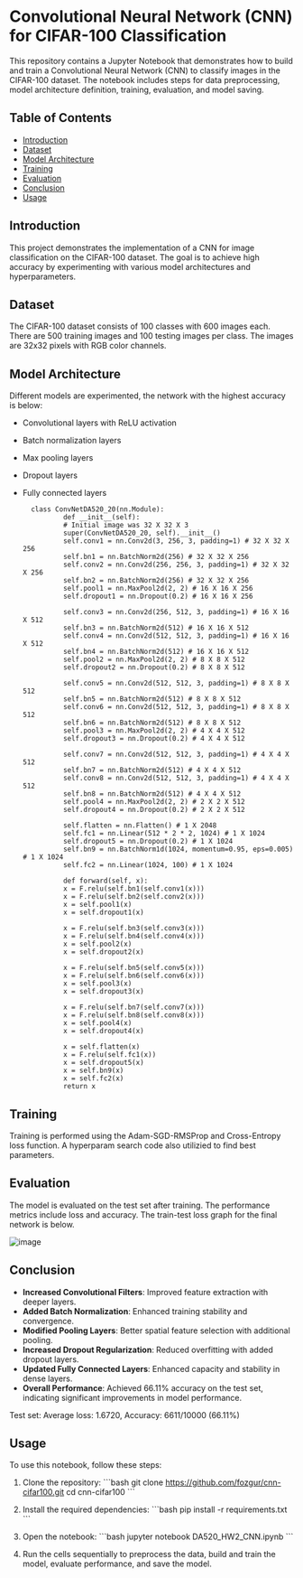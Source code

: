 # Convolutional Neural Network (CNN) for CIFAR-100 Classification

This repository contains a Jupyter Notebook that demonstrates how to build and train a Convolutional Neural Network (CNN) to classify images in the CIFAR-100 dataset. The notebook includes steps for data preprocessing, model architecture definition, training, evaluation, and model saving.

## Table of Contents

- [Introduction](#introduction)
- [Dataset](#dataset)
- [Model Architecture](#model-architecture)
- [Training](#training)
- [Evaluation](#evaluation)
- [Conclusion](#conclusion)
- [Usage](#usage)

## Introduction

This project demonstrates the implementation of a CNN for image classification on the CIFAR-100 dataset. The goal is to achieve high accuracy by experimenting with various model architectures and hyperparameters.

## Dataset

The CIFAR-100 dataset consists of 100 classes with 600 images each. There are 500 training images and 100 testing images per class. The images are 32x32 pixels with RGB color channels.

## Model Architecture

Different models are experimented, the network with the highest accuracy is below:

- Convolutional layers with ReLU activation
- Batch normalization layers
- Max pooling layers
- Dropout layers
- Fully connected layers

        class ConvNetDA520_20(nn.Module):
                def __init__(self):
                # Initial image was 32 X 32 X 3
                super(ConvNetDA520_20, self).__init__()
                self.conv1 = nn.Conv2d(3, 256, 3, padding=1) # 32 X 32 X 256
                self.bn1 = nn.BatchNorm2d(256) # 32 X 32 X 256
                self.conv2 = nn.Conv2d(256, 256, 3, padding=1) # 32 X 32 X 256
                self.bn2 = nn.BatchNorm2d(256) # 32 X 32 X 256
                self.pool1 = nn.MaxPool2d(2, 2) # 16 X 16 X 256
                self.dropout1 = nn.Dropout(0.2) # 16 X 16 X 256
        
                self.conv3 = nn.Conv2d(256, 512, 3, padding=1) # 16 X 16 X 512
                self.bn3 = nn.BatchNorm2d(512) # 16 X 16 X 512
                self.conv4 = nn.Conv2d(512, 512, 3, padding=1) # 16 X 16 X 512
                self.bn4 = nn.BatchNorm2d(512) # 16 X 16 X 512
                self.pool2 = nn.MaxPool2d(2, 2) # 8 X 8 X 512
                self.dropout2 = nn.Dropout(0.2) # 8 X 8 X 512
        
                self.conv5 = nn.Conv2d(512, 512, 3, padding=1) # 8 X 8 X 512
                self.bn5 = nn.BatchNorm2d(512) # 8 X 8 X 512
                self.conv6 = nn.Conv2d(512, 512, 3, padding=1) # 8 X 8 X 512
                self.bn6 = nn.BatchNorm2d(512) # 8 X 8 X 512
                self.pool3 = nn.MaxPool2d(2, 2) # 4 X 4 X 512
                self.dropout3 = nn.Dropout(0.2) # 4 X 4 X 512
        
                self.conv7 = nn.Conv2d(512, 512, 3, padding=1) # 4 X 4 X 512
                self.bn7 = nn.BatchNorm2d(512) # 4 X 4 X 512
                self.conv8 = nn.Conv2d(512, 512, 3, padding=1) # 4 X 4 X 512
                self.bn8 = nn.BatchNorm2d(512) # 4 X 4 X 512
                self.pool4 = nn.MaxPool2d(2, 2) # 2 X 2 X 512
                self.dropout4 = nn.Dropout(0.2) # 2 X 2 X 512
        
                self.flatten = nn.Flatten() # 1 X 2048
                self.fc1 = nn.Linear(512 * 2 * 2, 1024) # 1 X 1024
                self.dropout5 = nn.Dropout(0.2) # 1 X 1024
                self.bn9 = nn.BatchNorm1d(1024, momentum=0.95, eps=0.005) # 1 X 1024
                self.fc2 = nn.Linear(1024, 100) # 1 X 1024
        
                def forward(self, x):
                x = F.relu(self.bn1(self.conv1(x)))
                x = F.relu(self.bn2(self.conv2(x)))
                x = self.pool1(x)
                x = self.dropout1(x)
        
                x = F.relu(self.bn3(self.conv3(x)))
                x = F.relu(self.bn4(self.conv4(x)))
                x = self.pool2(x)
                x = self.dropout2(x)
        
                x = F.relu(self.bn5(self.conv5(x)))
                x = F.relu(self.bn6(self.conv6(x)))
                x = self.pool3(x)
                x = self.dropout3(x)
        
                x = F.relu(self.bn7(self.conv7(x)))
                x = F.relu(self.bn8(self.conv8(x)))
                x = self.pool4(x)
                x = self.dropout4(x)
        
                x = self.flatten(x)
                x = F.relu(self.fc1(x))
                x = self.dropout5(x)
                x = self.bn9(x)
                x = self.fc2(x)
                return x

## Training

Training is performed using the Adam-SGD-RMSProp and Cross-Entropy loss function.  A hyperparam search code also utilizied to find best parameters.

## Evaluation

The model is evaluated on the test set after training. The performance metrics include loss and accuracy. The train-test loss graph for the final network is below.

![image](https://github.com/user-attachments/assets/79f0e86d-458a-497b-b98c-2d62ddd306aa)


## Conclusion

- **Increased Convolutional Filters**: Improved feature extraction with deeper layers.
- **Added Batch Normalization**: Enhanced training stability and convergence.
- **Modified Pooling Layers**: Better spatial feature selection with additional pooling.
- **Increased Dropout Regularization**: Reduced overfitting with added dropout layers.
- **Updated Fully Connected Layers**: Enhanced capacity and stability in dense layers.
- **Overall Performance**: Achieved 66.11% accuracy on the test set, indicating significant improvements in model performance.

Test set: Average loss: 1.6720, Accuracy: 6611/10000 (66.11%)



## Usage

To use this notebook, follow these steps:

1. Clone the repository:
   \`\`\`bash
   git clone https://github.com/fozgur/cnn-cifar100.git
   cd cnn-cifar100
   \`\`\`

2. Install the required dependencies:
   \`\`\`bash
   pip install -r requirements.txt
   \`\`\`

3. Open the notebook:
   \`\`\`bash
   jupyter notebook DA520_HW2_CNN.ipynb
   \`\`\`

4. Run the cells sequentially to preprocess the data, build and train the model, evaluate performance, and save the model.
